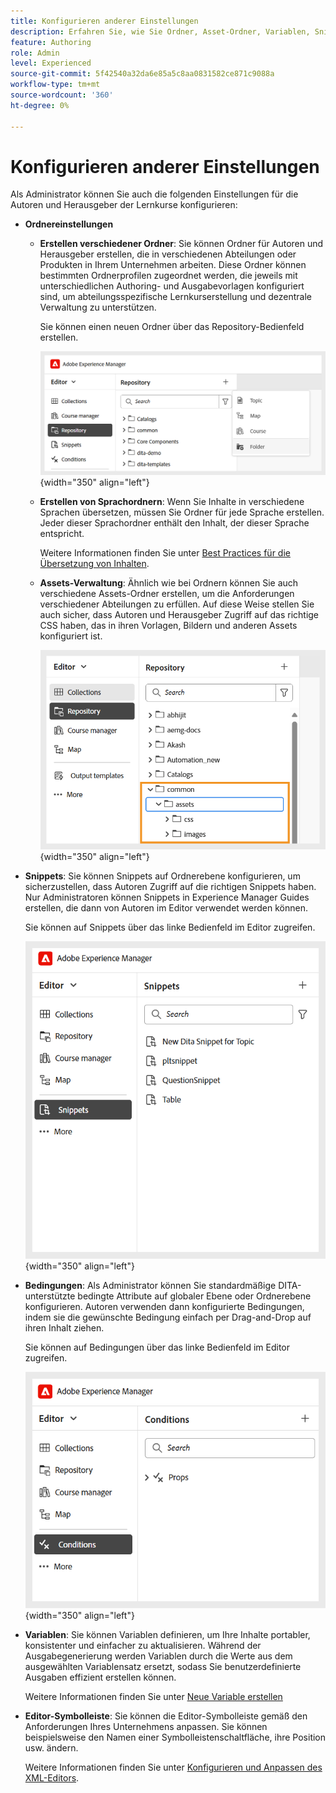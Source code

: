 ```yaml
---
title: Konfigurieren anderer Einstellungen
description: Erfahren Sie, wie Sie Ordner, Asset-Ordner, Variablen, Snippets, Bedingungen und mehr für verschiedene Abteilungen in Experience Manager Guides konfigurieren.
feature: Authoring
role: Admin
level: Experienced
source-git-commit: 5f42540a32da6e85a5c8aa0831582ce871c9088a
workflow-type: tm+mt
source-wordcount: '360'
ht-degree: 0%

---
```


# Konfigurieren anderer Einstellungen

Als Administrator können Sie auch die folgenden Einstellungen für die Autoren und Herausgeber der Lernkurse konfigurieren:

- **Ordnereinstellungen**
   - **Erstellen verschiedener Ordner**: Sie können Ordner für Autoren und Herausgeber erstellen, die in verschiedenen Abteilungen oder Produkten in Ihrem Unternehmen arbeiten. Diese Ordner können bestimmten Ordnerprofilen zugeordnet werden, die jeweils mit unterschiedlichen Authoring- und Ausgabevorlagen konfiguriert sind, um abteilungsspezifische Lernkurserstellung und dezentrale Verwaltung zu unterstützen.

     Sie können einen neuen Ordner über das Repository-Bedienfeld erstellen.

     ![](assets/create-new-folder.png){width="350" align="left"}
   - **Erstellen von Sprachordnern**: Wenn Sie Inhalte in verschiedene Sprachen übersetzen, müssen Sie Ordner für jede Sprache erstellen. Jeder dieser Sprachordner enthält den Inhalt, der dieser Sprache entspricht.

     Weitere Informationen finden Sie unter [Best Practices für die Übersetzung von Inhalten](../user-guide/translation-first-time.md).
   - **Assets-Verwaltung**: Ähnlich wie bei Ordnern können Sie auch verschiedene Assets-Ordner erstellen, um die Anforderungen verschiedener Abteilungen zu erfüllen. Auf diese Weise stellen Sie auch sicher, dass Autoren und Herausgeber Zugriff auf das richtige CSS haben, das in ihren Vorlagen, Bildern und anderen Assets konfiguriert ist.

     ![](assets/configure-assets-folder.png){width="350" align="left"}
- **Snippets**: Sie können Snippets auf Ordnerebene konfigurieren, um sicherzustellen, dass Autoren Zugriff auf die richtigen Snippets haben. Nur Administratoren können Snippets in Experience Manager Guides erstellen, die dann von Autoren im Editor verwendet werden können.

  Sie können auf Snippets über das linke Bedienfeld im Editor zugreifen.

  ![](assets/create-snippets.png){width="350" align="left"}
- **Bedingungen**: Als Administrator können Sie standardmäßige DITA-unterstützte bedingte Attribute auf globaler Ebene oder Ordnerebene konfigurieren. Autoren verwenden dann konfigurierte Bedingungen, indem sie die gewünschte Bedingung einfach per Drag-and-Drop auf ihren Inhalt ziehen.

  Sie können auf Bedingungen über das linke Bedienfeld im Editor zugreifen.

  ![](assets/create-conditions.png){width="350" align="left"}
- **Variablen**: Sie können Variablen definieren, um Ihre Inhalte portabler, konsistenter und einfacher zu aktualisieren. Während der Ausgabegenerierung werden Variablen durch die Werte aus dem ausgewählten Variablensatz ersetzt, sodass Sie benutzerdefinierte Ausgaben effizient erstellen können.

  Weitere Informationen finden Sie unter [Neue Variable erstellen](../native-pdf/native-pdf-variables.md#create-a-new-variable)

- **Editor-Symbolleiste**: Sie können die Editor-Symbolleiste gemäß den Anforderungen Ihres Unternehmens anpassen. Sie können beispielsweise den Namen einer Symbolleistenschaltfläche, ihre Position usw. ändern.

  Weitere Informationen finden Sie unter [Konfigurieren und Anpassen des XML-Editors](../cs-install-guide/conf-folder-level.md#configure-and-customize-the-xml-editor-id2065g300o5z).
